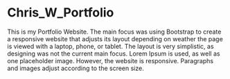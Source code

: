 # Chris_W_Portfolio

This is my Portfolio Website. The main focus was using Bootstrap to create a responsive website that adjusts its layout depending on weather the page is viewed with a laptop, phone, or tablet.
The layout is very simplistic, as designing was not the current main focus. Lorem Ipsum is used, as well as one placeholder image. However, the website is responsive. Paragraphs and images adjust according to the screen size. 